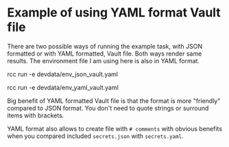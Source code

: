 # Example of using YAML format Vault file

There are two possible ways of running the example task, with JSON formatted or with YAML formatted, Vault file. Both ways render same results. The environment file I am using here is also in YAML format.

rcc run -e devdata/env_json_vault.yaml

rcc run -e devdata/env_yaml_vault.yaml

Big benefit of YAML formatted Vault file is that the format is more "friendly" compared to JSON format. You don't need to quote strings or surround items with brackets.

YAML format also allows to create file with `# comments` with obvious benefits when you compared included `secrets.json` with `secrets.yaml`.
